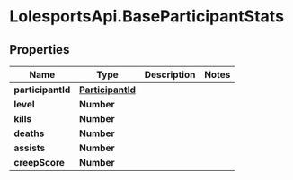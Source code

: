 # LolesportsApi.BaseParticipantStats

## Properties
Name | Type | Description | Notes
------------ | ------------- | ------------- | -------------
**participantId** | [**ParticipantId**](ParticipantId.md) |  | 
**level** | **Number** |  | 
**kills** | **Number** |  | 
**deaths** | **Number** |  | 
**assists** | **Number** |  | 
**creepScore** | **Number** |  | 
